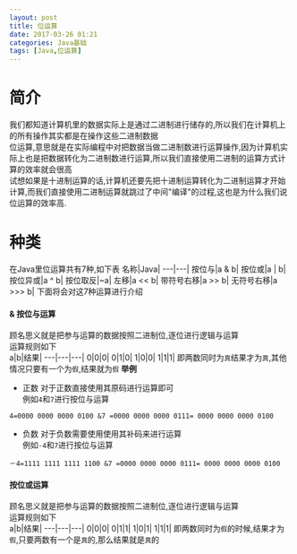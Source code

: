 ```yaml
---
layout: post
title: 位运算
date: 2017-03-26 01:21
categories: Java基础
tags: [Java,位运算]
---
```

# 简介
我们都知道计算机里的数据实际上是通过二进制进行储存的,所以我们在计算机上的所有操作其实都是在操作这些二进制数据  
位运算,意思就是在实际编程中对把数据当做二进制数进行运算操作,因为计算机实际上也是把数据转化为二进制数进行运算,所以我们直接使用二进制的运算方式计算的效率就会很高  
试想如果是十进制运算的话,计算机还要先把十进制运算转化为二进制运算才开始计算,而我们直接使用二进制运算就跳过了中间"编译"的过程,这也是为什么我们说位运算的效率高.

# 种类
在Java里位运算共有7种,如下表
名称|Java|
---|---|
按位与|a & b|
按位或|a \| b|
按位异或|a ^ b|
按位取反|~a|
左移|a << b|
带符号右移|a >> b|
无符号右移|a >>> b|
下面将会对这7种运算进行介绍
#### & 按位与运算
顾名思义就是把参与运算的数据按照二进制位,逐位进行逻辑与运算  
运算规则如下  
a|b|结果|
---|---|---|
0|0|0|
0|1|0|
1|0|0|
1|1|1|
即两数同时为`真`结果才为`真`,其他情况只要有一个为`假`,结果就为`假`
**举例**
- 正数 对于正数直接使用其原码进行运算即可  
例如`4`和`7`进行按位与运算
```
4=0000 0000 0000 0100 &7 =0000 0000 0000 0111= 0000 0000 0000 0100
```
- 负数 对于负数需要使用使用其补码来进行运算  
例如`-4`和`7`进行按位与运算
```
－4=1111 1111 1111 1100 &7 =0000 0000 0000 0111= 0000 0000 0000 0100
```
#### 按位或运算
顾名思义就是把参与运算的数据按照二进制位,逐位进行逻辑与运算  
运算规则如下  
a|b|结果|
---|---|---|
0|0|0|
0|1|1|
1|0|1|
1|1|1|
即两数同时为`假`的时候,结果才为`假`,只要两数有一个是`真`的,那么结果就是`真`的